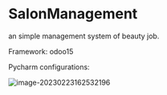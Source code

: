 # SalonManagement
an simple management system of beauty job.



Framework: odoo15

Pycharm configurations:

![image-20230223162532196](C:\Users\Administrator\AppData\Roaming\Typora\typora-user-images\image-20230223162532196.png)
